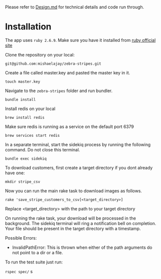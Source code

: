 Please refer to [Design.md](https://github.com/mishaelajay/the-big-picture/blob/main/Design.md) for technical details and code run through.

# Installation

The app uses `ruby 2.6.9`. Make sure you have it installed from [ruby official site](https://www.ruby-lang.org/en/downloads/)

Clone the repository on your local:

    git@github.com:mishaelajay/zebra-stripes.git

Create a file called master.key and pasted the master key in it.

```touch master.key```

Navigate to the `zebra-stripes` folder and run bundler.

    bundle install

Install redis on your local

    brew install redis

Make sure redis is running as a service on the default port 6379

    brew services start redis

In a separate terminal, start the sidekiq process by running the following command. Do not close this terminal.

    bundle exec sidekiq
To download customers, first create a target directory if you dont already have one:

    mkdir stripe_csv
    

Now you can run the main rake task to download images as follows.

    rake 'save_stripe_customers_to_csv[<target_directory>]

Replace <target_directory> with the path to your target directory 

On running the rake task, your download will be processed in the background. The sidekiq terminal will ring a
notification bell on completion. Your file should be present in the target directory with a timestamp.

Possible Errors:

- InvalidPathError: This is thrown when either of the path arguments do not point to a dir or a file.

To run the test suite just run:

```rspec spec/```
s